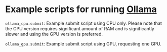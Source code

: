 # Example scripts for running [Ollama](https://github.com/ollama/ollama)

`ollama_cpu.submit`: Example submit script using CPU only. Please note that the CPU version requires significant amount of RAM and is significantly slower and using the GPU version is preferred.

`ollama_gpu.submit`: Example submit script using GPU, requesting one GPU.
